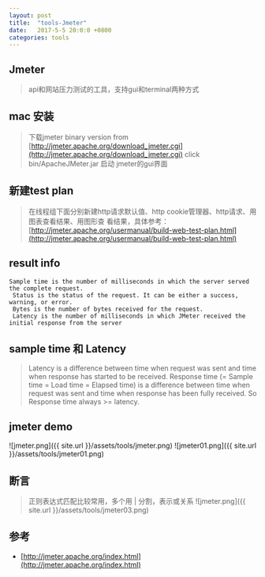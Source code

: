 ```yaml
---
layout: post
title:  "tools-Jmeter"
date:   2017-5-5 20:0:0 +0800
categories: tools
---
```


## Jmeter   
>api和网站压力测试的工具，支持gui和terminal两种方式

## mac 安装
>下载jmeter binary version from [http://jmeter.apache.org/download_jmeter.cgi](http://jmeter.apache.org/download_jmeter.cgi)
>click bin/ApacheJMeter.jar 启动 jmeter的gui界面

## 新建test plan
>在线程组下面分别新建http请求默认值、http cookie管理器、http请求、用图表查看结果、用图形查
看结果，具体参考：[http://jmeter.apache.org/usermanual/build-web-test-plan.html](http://jmeter.apache.org/usermanual/build-web-test-plan.html)


## result info

    Sample time is the number of milliseconds in which the server served the complete request.
     Status is the status of the request. It can be either a success, warning, or error. 
     Bytes is the number of bytes received for the request. 
     Latency is the number of milliseconds in which JMeter received the initial response from the server
    
## sample time 和 Latency    
>Latency is a difference between time when request was sent and time when response has started to be received.
>Response time (= Sample time = Load time = Elapsed time) is a difference between time when request was sent and 
time when response has been fully received.
>So Response time always >= latency.

## jmeter demo 
![jmeter.png]({{ site.url }}/assets/tools/jmeter.png)
![jmeter01.png]({{ site.url }}/assets/tools/jmeter01.png)

##  断言
>正则表达式匹配比较常用，多个用 | 分割，表示或关系
![jmeter.png]({{ site.url }}/assets/tools/jmeter03.png)


## 参考
* [http://jmeter.apache.org/index.html](http://jmeter.apache.org/index.html)